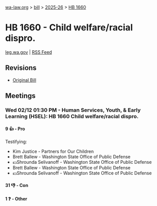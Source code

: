 [wa-law.org](/) > [bill](/bill/) > [2025-26](/bill/2025-26/) > [HB 1660](/bill/2025-26/hb/1660/)

# HB 1660 - Child welfare/racial dispro.
[leg.wa.gov](https://app.leg.wa.gov/billsummary?BillNumber=1660&Year=2025&Initiative=false) | [RSS Feed](./rss.xml)

## Revisions
* [Original Bill](1/)

## Meetings
### Wed 02/12 01:30 PM - Human Services, Youth, & Early Learning (HSEL): HB 1660 Child welfare/racial dispro.
#### 9 👍 - Pro
Testifying:
* Kim Justice - Partners for Our Children
* Brett Ballew - Washington State Office of Public Defense
* 💵Shrounda Selivanoff - Washington State Office of Public Defense
* Brett Ballew - Washington State Office of Public Defense
* 💵Shrounda Selivanoff - Washington State Office of Public Defense

#### 31 👎 - Con

#### 1 ❓ - Other
